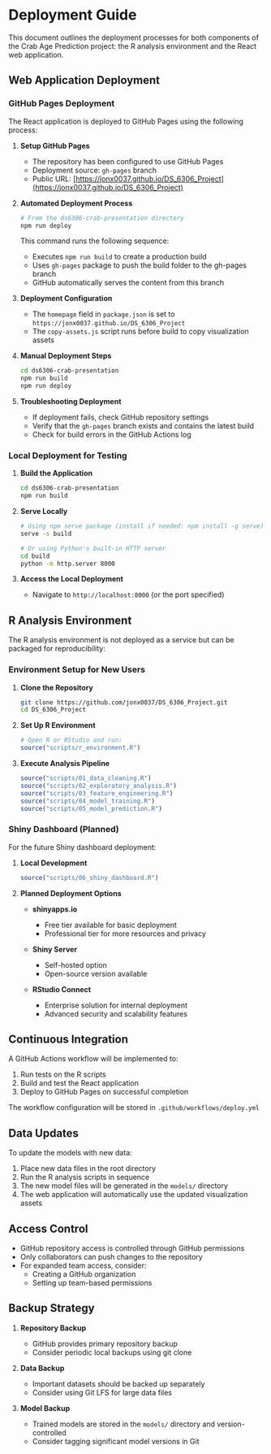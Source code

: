 # Deployment Guide

This document outlines the deployment processes for both components of the Crab Age Prediction project: the R analysis environment and the React web application.

## Web Application Deployment

### GitHub Pages Deployment

The React application is deployed to GitHub Pages using the following process:

1. **Setup GitHub Pages**
   - The repository has been configured to use GitHub Pages
   - Deployment source: `gh-pages` branch
   - Public URL: [https://jonx0037.github.io/DS_6306_Project](https://jonx0037.github.io/DS_6306_Project)

2. **Automated Deployment Process**
   ```bash
   # From the ds6306-crab-presentation directory
   npm run deploy
   ```

   This command runs the following sequence:
   - Executes `npm run build` to create a production build
   - Uses `gh-pages` package to push the build folder to the gh-pages branch
   - GitHub automatically serves the content from this branch

3. **Deployment Configuration**
   - The `homepage` field in `package.json` is set to `https://jonx0037.github.io/DS_6306_Project`
   - The `copy-assets.js` script runs before build to copy visualization assets

4. **Manual Deployment Steps**
   ```bash
   cd ds6306-crab-presentation
   npm run build
   npm run deploy
   ```

5. **Troubleshooting Deployment**
   - If deployment fails, check GitHub repository settings
   - Verify that the `gh-pages` branch exists and contains the latest build
   - Check for build errors in the GitHub Actions log

### Local Deployment for Testing

1. **Build the Application**
   ```bash
   cd ds6306-crab-presentation
   npm run build
   ```

2. **Serve Locally**
   ```bash
   # Using npm serve package (install if needed: npm install -g serve)
   serve -s build
   
   # Or using Python's built-in HTTP server
   cd build
   python -m http.server 8000
   ```

3. **Access the Local Deployment**
   - Navigate to `http://localhost:8000` (or the port specified)

## R Analysis Environment

The R analysis environment is not deployed as a service but can be packaged for reproducibility:

### Environment Setup for New Users

1. **Clone the Repository**
   ```bash
   git clone https://github.com/jonx0037/DS_6306_Project.git
   cd DS_6306_Project
   ```

2. **Set Up R Environment**
   ```r
   # Open R or RStudio and run:
   source("scripts/r_environment.R")
   ```

3. **Execute Analysis Pipeline**
   ```r
   source("scripts/01_data_cleaning.R")
   source("scripts/02_exploratory_analysis.R")
   source("scripts/03_feature_engineering.R")
   source("scripts/04_model_training.R")
   source("scripts/05_model_prediction.R")
   ```

### Shiny Dashboard (Planned)

For the future Shiny dashboard deployment:

1. **Local Development**
   ```r
   source("scripts/06_shiny_dashboard.R")
   ```

2. **Planned Deployment Options**
   - **shinyapps.io**
     - Free tier available for basic deployment
     - Professional tier for more resources and privacy
   
   - **Shiny Server**
     - Self-hosted option
     - Open-source version available
   
   - **RStudio Connect**
     - Enterprise solution for internal deployment
     - Advanced security and scalability features

## Continuous Integration

A GitHub Actions workflow will be implemented to:

1. Run tests on the R scripts
2. Build and test the React application
3. Deploy to GitHub Pages on successful completion

The workflow configuration will be stored in `.github/workflows/deploy.yml`

## Data Updates

To update the models with new data:

1. Place new data files in the root directory
2. Run the R analysis scripts in sequence
3. The new model files will be generated in the `models/` directory
4. The web application will automatically use the updated visualization assets

## Access Control

- GitHub repository access is controlled through GitHub permissions
- Only collaborators can push changes to the repository
- For expanded team access, consider:
  - Creating a GitHub organization
  - Setting up team-based permissions

## Backup Strategy

1. **Repository Backup**
   - GitHub provides primary repository backup
   - Consider periodic local backups using git clone

2. **Data Backup**
   - Important datasets should be backed up separately
   - Consider using Git LFS for large data files

3. **Model Backup**
   - Trained models are stored in the `models/` directory and version-controlled
   - Consider tagging significant model versions in Git